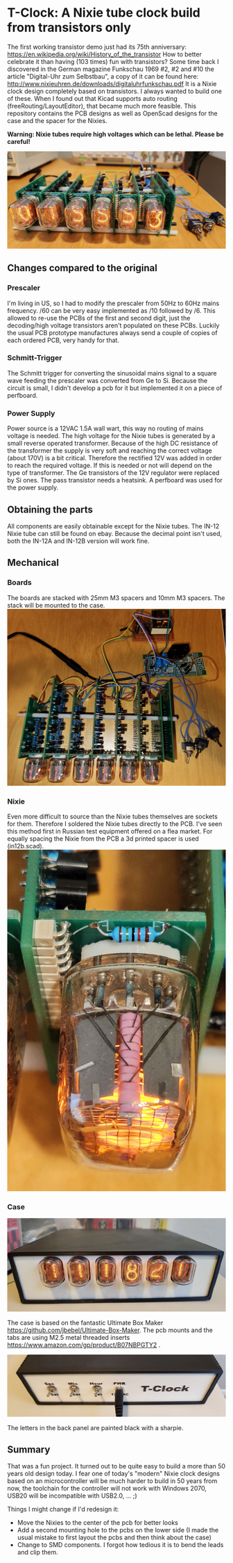 # T-Clock: A Nixie tube clock build from transistors only

The first working transistor demo just had its 75th anniversary: https://en.wikipedia.org/wiki/History_of_the_transistor How to better celebrate it than having (103 times) fun with transistors? Some time back I discovered in the German magazine Funkschau 1969 #2, #2 and #10 the article "Digital-Uhr zum Selbstbau", a copy of it can be found here: http://www.nixieuhren.de/downloads/digitaluhrfunkschau.pdf 
It is a Nixie clock design completely based on transistors. I always wanted to build one of these. When I found out that Kicad supports auto routing (freeRouting/LayoutEditor), that became much more feasible. This repository contains the PCB designs as well as OpenScad designs for the case and the spacer for the Nixies.

**Warning: Nixie tubes require high voltages which can be lethal. Please be careful!**

![t-clock](img/t-clock.jpg)


## Changes compared to the original

### Prescaler

I'm living in US, so I had to modify the prescaler from 50Hz to 60Hz mains frequency. /60 can be very easy implemented as /10 followed by /6. This allowed to re-use the PCBs of the first and second digit, just the decoding/high voltage transistors aren't populated on these PCBs. Luckily the usual PCB prototype manufactures always send a couple of copies of each ordered PCB, very handy for that.

### Schmitt-Trigger

The Schmitt trigger for converting the sinusoidal mains signal to a square wave feeding the prescaler was converted from Ge to Si. Because the circuit is small, I didn't develop a pcb for it but implemented it on a piece of perfboard. 

### Power Supply

Power source is a 12VAC 1.5A wall wart, this way no routing of mains voltage is needed. The high voltage for the Nixie tubes is generated by a small reverse operated transformer. Because of the high DC resistance of the transformer the supply is very soft and reaching the correct voltage (about 170V) is a bit critical. Therefore the rectified 12V was added in order to reach the required voltage. If this is needed or not will depend on the type of transformer. The Ge transistors of the 12V regulator were replaced by Si ones. The pass transistor needs a heatsink. A perfboard was used for the power supply. 

## Obtaining the parts

All components are easily obtainable except for the Nixie tubes. The IN-12 Nixie tube can still be found on ebay. Because the decimal point isn't used, both the IN-12A and IN-12B version will work fine.

## Mechanical

### Boards

The boards are stacked with 25mm M3 spacers and 10mm M3 spacers. The stack will be mounted to the case.
![boards](img/top.jpg)

### Nixie

Even more difficult to source than the Nixie tubes themselves are sockets for them. Therefore I soldered the Nixie tubes directly to the PCB. I've seen this method first in Russian test equipment offered on a flea market. For equally spacing the Nixie from the PCB a 3d printed spacer is used (in12b.scad).  
![nixie](img/nixie.jpg)

### Case

![t-clock in case](img/t-clock_in_case.jpg)

The case is based on the fantastic Ultimate Box Maker https://github.com/jbebel/Ultimate-Box-Maker. The pcb mounts and the tabs are using M2.5 metal threaded inserts https://www.amazon.com/gp/product/B07NBPGTY2 .

![t-clock back](img/t-clock_back.jpg)

The letters in the back panel are painted black with a sharpie. 

## Summary

That was a fun project. It turned out to be quite easy to build a more than 50 years old design today. I fear one of today's "modern" Nixie clock designs based on an microcontroller will be much harder to build in 50 years from now, the toolchain for the controller will not work with Windows 2070, USB20 will be incompatible with USB2.0, ... ;)

Things I might change if I'd redesign it:
- Move the Nixies to the center of the pcb for better looks
- Add a second mounting hole to the pcbs on the lower side (I made the usual mistake to first layout the pcbs and then think about the case)
- Change to SMD components. I forgot how tedious it is to bend the leads and clip them.   
